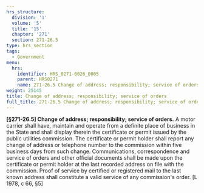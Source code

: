 ```yaml
---
hrs_structure:
  division: '1'
  volume: '5'
  title: '15'
  chapter: '271'
  section: 271-26.5
type: hrs_section
tags:
  - Government
menu:
  hrs:
    identifier: HRS_0271-0026_0005
    parent: HRS0271
    name: 271-26.5 Change of address; responsibility; service of orders
weight: 25145
title: Change of address; responsibility; service of orders
full_title: 271-26.5 Change of address; responsibility; service of orders
---
```

**[§271-26.5] Change of address; responsibility; service of orders.** A motor carrier shall have, maintain and operate from a definite place of business in the State and shall display therein the certificate or permit issued by the public utilities commission. The certificate or permit holder shall report any change of address or telephone number to the commission within five business days from such change. Communications, correspondence and service of orders and other official documents shall be made upon the certificate or permit holder at the last recorded address on file with the commission. Proof of service by certified or registered mail to the last known address shall constitute a valid service of any commission's order. [L 1978, c 66, §5]